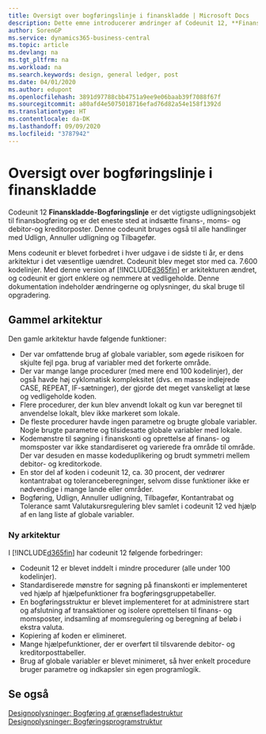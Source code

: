 ```yaml
---
title: Oversigt over bogføringslinje i finanskladde | Microsoft Docs
description: Dette emne introducerer ændringer af Codeunit 12, **Finanskladde-Bogføringslinje**, der er det vigtigste udligningsobjekt til finansbogføring, og er det eneste sted at indsætte finans-, moms- og debitor- og kreditorposter.
author: SorenGP
ms.service: dynamics365-business-central
ms.topic: article
ms.devlang: na
ms.tgt_pltfrm: na
ms.workload: na
ms.search.keywords: design, general ledger, post
ms.date: 04/01/2020
ms.author: edupont
ms.openlocfilehash: 3891d97788cbb4751a9ee9e06baab39f7088f67f
ms.sourcegitcommit: a80afd4e5075018716efad76d82a54e158f1392d
ms.translationtype: HT
ms.contentlocale: da-DK
ms.lasthandoff: 09/09/2020
ms.locfileid: "3787942"
---
```

# <a name="general-journal-post-line-overview"></a>Oversigt over bogføringslinje i finanskladde
Codeunit 12 **Finanskladde-Bogføringslinje** er det vigtigste udligningsobjekt til finansbogføring og er det eneste sted at indsætte finans-, moms- og debitor-og kreditorposter. Denne codeunit bruges også til alle handlinger med Udlign, Annuller udligning og Tilbagefør.  
  
Mens codeunit er blevet forbedret i hver udgave i de sidste ti år, er dens arkitektur i det væsentlige uændret. Codeunit blev meget stor med ca. 7.600 kodelinjer. Med denne version af [!INCLUDE[d365fin](includes/d365fin_md.md)] er arkitekturen ændret, og codeunit er gjort enklere og nemmere at vedligeholde. Denne dokumentation indeholder ændringerne og oplysninger, du skal bruge til opgradering.  
  
## <a name="old-architecture"></a>Gammel arkitektur  
Den gamle arkitektur havde følgende funktioner:  
  
* Der var omfattende brug af globale variabler, som øgede risikoen for skjulte fejl pga. brug af variabler med det forkerte område.  
* Der var mange lange procedurer (med mere end 100 kodelinjer), der også havde høj cyklomatisk kompleksitet (dvs. en masse indlejrede CASE, REPEAT, IF-sætninger), der gjorde det meget vanskeligt at læse og vedligeholde koden.  
* Flere procedurer, der kun blev anvendt lokalt og kun var beregnet til anvendelse lokalt, blev ikke markeret som lokale.  
* De fleste procedurer havde ingen parametre og brugte globale variabler. Nogle brugte parametre og tilsidesatte globale variabler med lokale.  
* Kodemønstre til søgning i finanskonti og oprettelse af finans- og momsposter var ikke standardiseret og varierede fra område til område. Der var desuden en masse kodeduplikering og brudt symmetri mellem debitor- og kreditorkode.  
* En stor del af koden i codeunit 12, ca. 30 procent, der vedrører kontantrabat og toleranceberegninger, selvom disse funktioner ikke er nødvendige i mange lande eller områder.  
* Bogføring, Udlign, Annuller udligning, Tilbagefør, Kontantrabat og Tolerance samt Valutakursregulering blev samlet i codeunit 12 ved hjælp af en lang liste af globale variabler.  
  
### <a name="new-architecture"></a>Ny arkitektur  
I [!INCLUDE[d365fin](includes/d365fin_md.md)] har codeunit 12 følgende forbedringer:  
  
* Codeunit 12 er blevet inddelt i mindre procedurer (alle under 100 kodelinjer).  
* Standardiserede mønstre for søgning på finanskonti er implementeret ved hjælp af hjælpefunktioner fra bogføringsgruppetabeller.  
* En bogføringsstruktur er blevet implementeret for at administrere start og afslutning af transaktioner og isolere oprettelsen til finans- og momsposter, indsamling af momsregulering og beregning af beløb i ekstra valuta.  
* Kopiering af koden er elimineret.  
* Mange hjælpefunktioner, der er overført til tilsvarende debitor- og kreditorposttabeller.  
* Brug af globale variabler er blevet minimeret, så hver enkelt procedure bruger parametre og indkapsler sin egen programlogik.  
  
## <a name="see-also"></a>Se også  
[Designoplysninger: Bogføring af grænsefladestruktur](design-details-posting-interface-structure.md)   
[Designoplysninger: Bogføringsprogramstruktur](design-details-posting-engine-structure.md)
